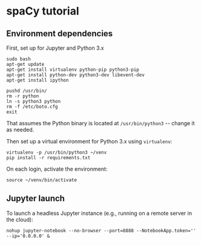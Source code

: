# spaCy tutorial


## Environment dependencies

First, set up for Jupyter and Python 3.x
```
sudo bash
apt-get update
apt-get install virtualenv python-pip python3-pip
apt-get install python-dev python3-dev libevent-dev
apt-get install ipython

pushd /usr/bin/
rm -r python
ln -s python3 python
rm -f /etc/boto.cfg
exit
```

That assumes the Python binary is located at `/usr/bin/python3` --
change it as needed.

Then set up a virtual environment for Python 3.x using `virtualenv`:
```
virtualenv -p /usr/bin/python3 ~/venv
pip install -r requirements.txt
```

On each login, activate the environment:
```
source ~/venv/bin/activate
```

## Jupyter launch
To launch a headless Jupyter instance (e.g., running on a remote server in the cloud):
```
nohup jupyter-notebook --no-browser --port=8888 --NotebookApp.token='' --ip='0.0.0.0' &
```